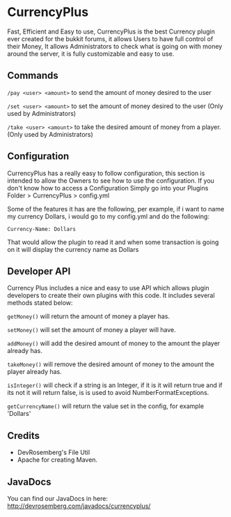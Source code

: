 CurrencyPlus
===========

Fast, Efficient and Easy to use, CurrencyPlus is the best Currency plugin ever created for the bukkit forums, it allows Users to have full control of their Money, It allows Administrators to check what is going on with money around the server, it is fully customizable and easy to use.

Commands
------

`/pay <user> <amount>` to send the amount of money desired to the user

`/set <user> <amount>` to set the amount of money desired to the user (Only used by Administrators)

`/take <user> <amount>` to take the desired amount of money from a player. (Only used by Administrators)

Configuration
------

CurrencyPlus has a really easy to follow configuration, this section is intended to allow the Owners to see how to use the configuration.
If you don't know how to access a Configuration Simply go into your Plugins Folder > CurrencyPlus > config.yml

Some of the features it has are the following, per example, if i want to name my currency Dollars, i would go to my config.yml and do the following:

`Currency-Name: Dollars`

That would allow the plugin to read it and  when some transaction is going on it will display the currency name as Dollars

Developer API
------

Currency Plus includes a nice and easy to use API which allows plugin developers to create their own plugins with this code. It includes several methods stated below:

`getMoney()` will return the amount of money a player has.

 `setMoney()` will set the amount of money a player will have.

 `addMoney()` will add the desired amount of money to the amount the player already has.

 `takeMoney()` will remove the desired amount of money to the amount the player already has.

  `isInteger()` will check if a string is an Integer, if it is it will return true and if its not it will return false, is is used to avoid NumberFormatExceptions.

   `getCurrencyName()` will return the value set in the config, for example 'Dollars'

Credits
------
- DevRosemberg's File Util
- Apache for creating Maven.

JavaDocs
------

You can find our JavaDocs in here: http://devrosemberg.com/javadocs/currencyplus/

